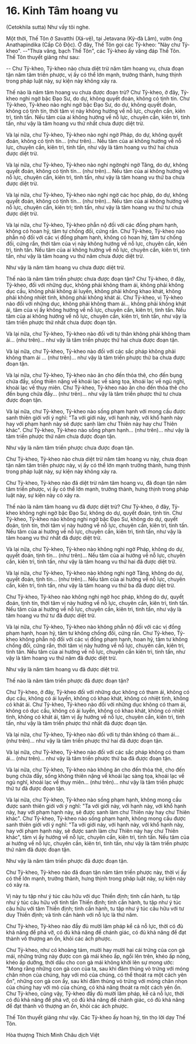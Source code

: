 # 16. Kinh Tâm hoang vu
(Cetokhila sutta)
Như vầy tôi nghe.

Một thời, Thế Tôn ở Savatthi (Xá-vệ), tại Jetavana (Kỳ-đà Lâm), vườn ông Anathapindika (Cấp Cô Độc). Ở đây, Thế Tôn gọi các Tỷ-kheo: "Này chư Tỷ-kheo". --"Thưa vâng, bạch Thế Tôn", các Tỷ-kheo ấy vâng đáp Thế Tôn. Thế Tôn thuyết giảng như sau:

-- Chư Tỷ-kheo, Tỷ-kheo nào chưa diệt trừ năm tâm hoang vu, chưa đoạn tận năm tâm triền phược, vị ấy có thể lớn mạnh, trưởng thành, hưng thịnh trong pháp luật này, sự kiện này không xảy ra. 

Thế nào là năm tâm hoang vu chưa được đoạn trừ? Chư Tỷ-kheo, ở đây, Tỷ-kheo nghi ngờ bậc Đạo Sư, do dự, không quyết đoán, không có tịnh tín. Chư Tỷ-kheo, Tỷ-kheo nào nghi ngờ bậc Đạo Sư, do dự, không quyết đoán, không có tịnh tín, thời tâm vị này không hướng về nỗ lực, chuyên cần, kiên trì, tinh tấn. Nếu tâm của ai không hướng về nỗ lực, chuyên cần, kiên trì, tinh tấn, như vậy là tâm hoang vu thứ nhất chưa được diệt trừ. 

Và lại nữa, chư Tỷ-kheo, Tỷ-kheo nào nghi ngờ Pháp, do dự, không quyết đoán, không có tịnh tín... (như trên)... Nếu tâm của ai không hướng về nỗ lực, chuyên cần, kiên trì, tinh tấn, như vậy là tâm hoang vu thứ hai chưa được diệt trừ. 

Và lại nữa, chư Tỷ-kheo, Tỷ-kheo nào nghi ngờnghi ngờ Tăng, do dự, không quyết đoán, không có tịnh tín... (như trên)... Nếu tâm của ai không hướng về nỗ lực, chuyên cần, kiên trì, tinh tấn, như vậy là tâm hoang vu thứ ba chưa được diệt trừ. 

Và lại nữa, chư Tỷ-kheo, Tỷ-kheo nào nghi ngờ các học pháp, do dự, không quyết đoán, không có tịnh tín... (như trên)... Nếu tâm của ai không hướng về nỗ lực, chuyên cần, kiên trì; tinh tấn, như vậy là tâm hoang vu thứ tư chưa được diệt trừ. 

Và lại nữa, chư Tỷ-kheo, Tỷ-kheo phẫn nộ đối với các đồng phạm hạnh, không có hoan hỷ, tâm tư chống đối, cứng rắn. Chư Tỷ-kheo, Tỷ-kheo nào phẫn nộ đối với các vị đồng phạm hạnh, không có hoan hỷ, tâm tư chống đối, cứng rắn, thời tâm của vị này không hướng về nỗ lực, chuyên cần, kiên trì, tinh tấn. Nếu tâm của ai không hướng về nỗ lực, chuyên cần, kiên trì, tinh tấn, như vậy là tâm hoang vu thứ năm chưa được diệt trừ. 

Như vậy là năm tâm hoang vu chưa được diệt trừ. 

Thế nào là năm tâm triền phược chưa được đoạn tận? Chư Tỷ-kheo, ở đây, Tỷ-kheo, đối với những dục, không phải không tham ái, không phải không dục cầu, không phải không ái luyến, không phải không khao khát, không phải không nhiệt tình, không phải không khát ái. Chư Tỷ-kheo, vị Tỷ-kheo nào đối với những dục, không phải không tham ái... không phải không khát ái, tâm của vị ấy không hướng về nỗ lực, chuyên cần, kiên trì, tinh tấn. Nếu tâm của ai không hướng về nỗ lực, chuyên cần, kiên trì, tinh tấn, như vậy là tâm triền phược thứ nhất chưa được đoạn tận. 

Và lại nữa, chư Tỷ-kheo, Tỷ-kheo nào đối với tự thân không phải không tham ái... (như trên)... như vậy là tâm triền phược thứ hai chưa được đoạn tận. 

Và lại nữa, chư Tỷ-kheo, Tỷ-kheo nào đối với các sắc pháp không phải không tham ái ... (như trên)... như vậy là tâm triền phược thứ ba chưa được đoạn tận. 

Và lại nữa, chư Tỷ-kheo, Tỷ-kheo nào ăn cho đến thỏa thê, cho đến bụng chứa đầy, sống thiên nặng về khoái lạc về sàng tọa, khoái lạc về ngủ nghỉ, khoái lạc về thụy miên. Chư Tỷ-kheo, Tỷ-kheo nào ăn cho đến thỏa thê cho đến bụng chứa đầy... (như trên)... như vậy là tâm triền phược thứ tư chưa được đoạn tận. 

Và lại nữa, chư Tỷ-kheo, Tỷ-kheo nào sống phạm hạnh với mong cầu được sanh thiên giới với ý nghĩ: "Ta với giới này, với hạnh này, với khổ hạnh này hay với phạm hạnh này sẽ được sanh làm chư Thiên này hay chư Thiên khác". Chư Tỷ-kheo, Tỷ-kheo nào sống phạm hạnh... (như trên)... như vậy là tâm triền phược thứ năm chưa được đoạn tận. 

Như vậy là năm tâm triền phược chưa được đoạn tận. 

Chư Tỷ-kheo, Tỷ-kheo nào chưa diệt trừ năm tâm hoang vu này, chưa đoạn tận năm tâm triền phược này, vị ấy có thể lớn mạnh trưởng thành, hưng thịnh trong pháp luật này, sự kiện này không xảy ra. 

Chư Tỷ-kheo, Tỷ-kheo nào đã diệt trừ năm tâm hoang vu, đã đoạn tận năm tâm triền phược, vị ấy có thể lớn mạnh, trưởng thành, hưng thịnh trong pháp luật này, sự kiện này có xảy ra. 

Thế nào là năm tâm hoang vu đã được diệt trừ? Chư Tỷ-kheo, ở đây, Tỷ-kheo không nghi ngờ bậc Đạo Sư, không do dự, quyết đoán, tịnh tín. Chư Tỷ-kheo, Tỷ-kheo nào không nghi ngờ bậc Đạo Sư, không do dự, quyết đoán, tịnh tín, thời tâm vị này hướng về nỗ lực, chuyên cần, kiên trì, tinh tấn. Nếu tâm của ai hướng về nỗ lực, chuyên cần, kiên trì, tinh tấn, như vậy là tâm hoang vu thứ nhất đã được diệt trừ. 

Và lại nữa, chư Tỷ-kheo, Tỷ-kheo nào không nghi ngờ Pháp, không do dự, quyết đoán, tịnh tín... (như trên)... Nếu tâm của ai hướng về nỗ lực, chuyên cần, kiên trì, tinh tấn, như vậy là tâm hoang vu thứ hai đã được diệt trừ. 

Và lại nữa, chư Tỷ-kheo, Tỷ-kheo nào không nghi ngờ Tăng, không do dự, quyết đoán, tịnh tín... (như trên)... Nếu tâm của ai hướng về nỗ lực, chuyên cần, kiên trì, tinh tấn, như vậy là tâm hoang vu thứ ba đã được diệt trừ. 

Chư Tỷ-kheo, Tỷ-kheo nào không nghi ngờ học pháp, không do dự, quyết đoán, tịnh tín, thời tâm vị này hướng về nỗ lực, chuyên cần, kiên trì, tinh tấn. Nếu tâm của ai hướng về nỗ lực, chuyên cần, kiên trì, tinh tấn, như vậy là tâm hoang vu thứ tư đã được diệt trừ. 

Và lại nữa, chư Tỷ-kheo, Tỷ-kheo nào không phẫn nộ đối với các vị đồng phạm hạnh, hoan hỷ, tâm tư không chống đối, cứng rắn. Chư Tỷ-kheo, Tỷ-kheo không phẫn nộ đối với các vị đồng phạm hạnh, hoan hỷ, tâm tư không chống đối, cứng rắn, thời tâm vị này hướng về nỗ lực, chuyên cần, kiên trì, tinh tấn. Nếu tâm của ai hướng về nỗ lực, chuyên cần kiên trì, tinh tấn, như vậy là tâm hoang vu thứ năm đã được diệt trừ. 

Như vậy là năm tâm hoang vu đã được diệt trừ. 

Thế nào là năm tâm triền phược đã được đoạn tận? 

Chư Tỷ-kheo, ở đây, Tỷ-kheo đối với những dục không có tham ái, không có dục cầu, không có ái luyến, không có khao khát, không có nhiệt tình, không có khát ái. Chư Tỷ-kheo, Tỷ-kheo nào đối với những dục không có tham ái, không có dục cầu, không có ái luyến, không có khao khát, không có nhiệt tình, không có khát ái, tâm vị ấy hướng về nỗ lực, chuyên cần, kiên trì, tinh tấn, như vậy là tâm triền phược thứ nhất đã được đoạn tận. 

Và lại nữa, chư Tỷ-kheo, Tỷ-kheo nào đối với tự thân không có tham ái... (như trên)... như vậy là tâm triền phược thứ hai đã được đoạn tận. 

Và lại nữa, chư Tỷ-kheo, Tỷ-kheo nào đối với các sắc pháp không có tham ái... (như trên)... như vậy là tâm triền phược thứ ba đã được đoạn tận. 

Và lại nữa, chư Tỷ-kheo, Tỷ-kheo nào không ăn cho đến thỏa thê, cho đến bụng chứa đầy, sống không thiên nặng về khoái lạc sàng tọa, khoái lạc về ngủ nghĩ, khoái lạc về thụy miên... (như trên)... như vậy là tâm triền phược thứ tư đã được đoạn tận. 

Và lại nữa, chư Tỷ-kheo, Tỷ-kheo nào sống phạm hạnh, không mong cầu được sanh thiên giới với ý nghĩ: "Ta với giới này, với hạnh này, với khổ hạnh này, hay với phạm hạnh này, sẽ được sanh làm chư Thiên này hay chư Thiên khác". Chư Tỷ-kheo, Tỷ-kheo nào sống phạm hạnh, không mong cầu được sanh thiên giới với ý nghĩ: "Ta với giới này, với hạnh này, với khổ hạnh này, hay với phạm hạnh này, sẽ được sanh làm chư Thiên này hay chư Thiên khác", tâm vị ấy hướng về nỗ lực, chuyên cần, kiên trì, tinh tấn. Nếu tâm của ai hướng về nỗ lực, chuyên cần, kiên trì, tinh tấn, như vậy là tâm triền phược thứ năm đã được đoạn tận. 

Như vậy là năm tâm triền phược đã được đoạn tận. 

Chư Tỷ-kheo, Tỷ-kheo nào đã đoạn tận năm tâm triền phược này, thời vị ấy có thể lớn mạnh, trưởng thành, hưng thịnh trong pháp luật này, sự kiện này có xảy ra. 

Vị này tu tập như ý túc câu hữu với dục Thiền định; tinh cần hành, tu tập như ý túc câu hữu với tinh tấn Thiền định; tinh cần hành, tu tập như ý túc câu hữu với tâm Thiền định; tinh cần hành, tu tập như ý túc câu hữu với tư duy Thiền định; và tinh cần hành với nỗ lực là thứ năm. 

Chư Tỷ-kheo, Tỷ-kheo nào đầy đủ mười lăm pháp kể cả nỗ lực, thời có đủ khả năng để phá vỡ, có đủ khả năng để chánh giác, có đủ khả năng để đạt thành vô thượng an ổn, khỏi các ách phược. 

Chư Tỷ-kheo, như có khoảng tám, mười hay mười hai cái trứng của con gà mái, những trứng này được con gà mái khéo ấp, ngồi lên trên, khéo ấp nóng, khéo ấp dưỡng, thời dầu cho con gà mái không khởi lên sự mong ước: "Mong rằng những con gà con của ta, sau khi đâm thủng vỏ trứng với móng chân nhọn của chúng, hay với mỏ của chúng, có thể thoát ra một cách yên ổn", những con gà con ấy, sau khi đâm thủng vỏ trứng với móng chân nhọn của chúng hay với mỏ của chúng, có khả năng thoát ra một cách yên ổn. Chư Tỷ-kheo, cũng vậy, Tỷ-kheo đầy đủ mười lăm pháp, kể cả nỗ lực, thời có đủ khả năng để phá vỡ, có đủ khả năng để chánh giác, có đủ khả năng để đạt thành vô thượng an ổn, khỏi các ách phược. 

Thế Tôn thuyết giảng như vậy. Các Tỷ-kheo ấy hoan hỷ, tín thọ lời dạy Thế Tôn. 

Hòa thượng Thích Minh Châu dịch Việt

